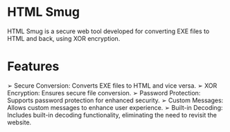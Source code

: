 # HTML Smug
 HTML Smug is a secure web tool developed for converting EXE files to HTML and back, using XOR encryption.

 # Features
  ➢ Secure Conversion: Converts EXE files to HTML and vice versa.
  ➢ XOR Encryption: Ensures secure file conversion.
  ➢ Password Protection: Supports password protection for enhanced security.
  ➢ Custom Messages: Allows custom messages to enhance user experience.
  ➢ Built-in Decoding: Includes built-in decoding functionality, eliminating the need to revisit the website.
